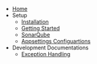- [Home](/)
- Setup
  - [Installation](installation.md)
  - [Getting Started](started.md)
  - [SonarQube](sonar.md)
  - [Appsettings Configuartions](appsettings.md)
- Development Documentations
  - [Exception Handling](exception.md)
